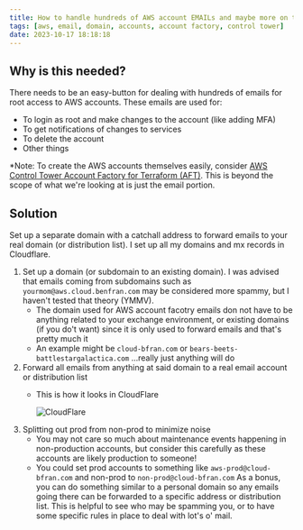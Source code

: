 ```yaml
---
title: How to handle hundreds of AWS account EMAILs and maybe more on the cheap
tags: [aws, email, domain, accounts, account factory, control tower]
date: 2023-10-17 18:18:18
---
```


## Why is this needed?
There needs to be an easy-button for dealing with hundreds of emails for root access to AWS accounts. These emails are used for:

* To login as root and make changes to the account (like adding MFA)
* To get notifications of changes to services
* To delete the account
* Other things

*Note: To create the AWS accounts themselves easily, consider [AWS Control Tower Account Factory for Terraform (AFT)](https://docs.aws.amazon.com/controltower/latest/userguide/taf-account-provisioning.html). This is beyond the scope of what we're looking at is just the email portion.

## Solution
Set up a separate domain with a catchall address to forward emails to your real domain (or distribution list). I set up all my domains and mx records in Cloudflare.
1. Set up a domain (or subdomain to an existing domain). I was advised that emails coming from subdomains such as `yourmom@aws.cloud.benfran.com` may be considered more spammy, but I haven't tested that theory (YMMV).
    * The domain used for AWS account facotry emails don not have to be anything related to your exchange environment, or existing domains (if you do't want) since it is only used to forward emails and that's pretty much it
    * An example might be `cloud-bfran.com` or `bears-beets-battlestargalactica.com` ...really just anything will do
2. Forward all emails from anything at said domain to a real email account or distribution list
    * This is how it looks in CloudFlare

      ![CloudFlare](https://i.imgur.com/7AHnKHk.png)
3. Splitting out prod from non-prod to minimize noise
    * You may not care so much about maintenance events happening in non-production accounts, but consider this carefully as these accounts are likely production to someone!
    * You could set prod accounts to something like `aws-prod@cloud-bfran.com` and non-prod to `non-prod@cloud-bfran.com`
As a bonus, you can do something similar to a personal domain so any emails going there can be forwarded to a specific address or distribution list. This is helpful to see who may be spamming you, or to have some specific rules in place to deal with lot's o' mail.